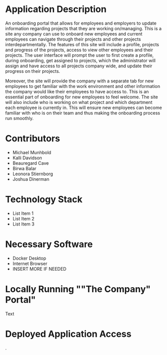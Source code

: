 # Application Description
An onboarding portal that allows for employees and employers to update information regarding projects that they are working on/managing. This is a site any company can use to onboard new employees and current employees can navigate through their projects and other projects interdepartmentally. The features of this site will include a profile, projects and progress of the projects, access to view other employees and their projects. The user interface will prompt the user to first create a profile, during onboarding, get assigned to projects, which the administrator will assign and have access to all projects company wide, and update their progress on their projects.

Moreover, the site will provide the company with a separate tab for new employees to get familiar with the work environment and other information the company would like their employees to have access to. This is an essential part of onboarding for new employees to feel welcome. The site will also include who is working on what project and which department each employee is currently in. This will ensure new employees can become familiar with who is on their team and thus making the onboarding process run smoothly.

# Contributors
- Michael Munhbold
- Kalli Davidson
- Beauregard Cave
- Birwa Balar
- Leonora Stiernborg 
- Joshua Dinerman

# Technology Stack
- List Item 1
- List Item 2
- List Item 3

# Necessary Software
- Docker Desktop
- Internet Browser
- INSERT MORE IF NEEDED

# Locally Running ""The Company" Portal"
Text

# Deployed Application Access
<Insert link here>.
